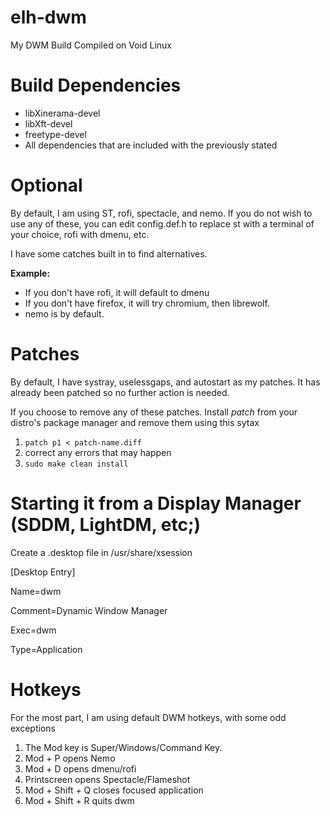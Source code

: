 # elh-dwm
My DWM Build
Compiled on Void Linux

# Build Dependencies
- libXinerama-devel
- libXft-devel
- freetype-devel
- All dependencies that are included with the previously stated

# Optional
By default, I am using ST, rofi, spectacle, and nemo.  If you do not wish to use any of these, you can edit config.def.h to replace st with a terminal of your choice, rofi with dmenu, etc.

I have some catches built in to find alternatives.

**Example:**

- If you don't have rofi, it will default to dmenu
- If you don't have firefox, it will try chromium, then librewolf.
- nemo is by default.

# Patches
By default, I have systray, uselessgaps, and autostart as my patches. It has already been patched so no further action is needed.

If you choose to remove any of these patches. Install *patch* from your distro's package manager and remove them using this sytax

1. `patch p1 < patch-name.diff`
2.  correct any errors that may happen
3. `sudo make clean install`

# Starting it from a Display Manager (SDDM, LightDM, etc;)
Create a .desktop file in /usr/share/xsession

[Desktop Entry]

Name=dwm

Comment=Dynamic Window Manager  

Exec=dwm

Type=Application

# Hotkeys

For the most part, I am using default DWM hotkeys, with some odd exceptions
1. The Mod key is Super/Windows/Command Key.
2. Mod + P opens Nemo
3. Mod + D opens dmenu/rofi
4. Printscreen opens Spectacle/Flameshot
5. Mod + Shift + Q closes focused application
6. Mod + Shift + R quits dwm

